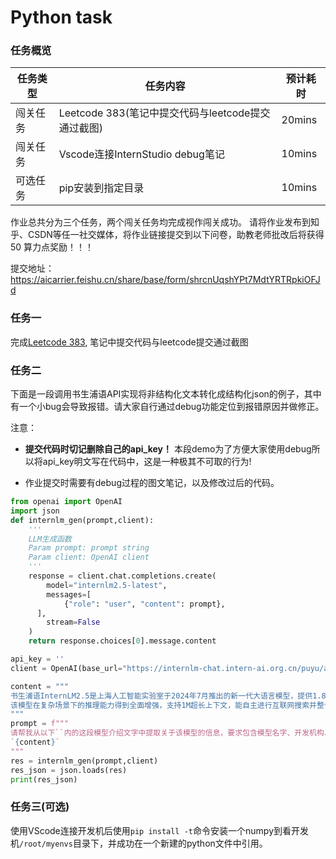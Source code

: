 # Python task

### 任务概览
| 任务类型 | 任务内容 | 预计耗时 |
| --- |---| ---|
|闯关任务|Leetcode 383(笔记中提交代码与leetcode提交通过截图)| 20mins|
|闯关任务| Vscode连接InternStudio debug笔记 | 10mins|
|可选任务| pip安装到指定目录 | 10mins|

作业总共分为三个任务，两个闯关任务均完成视作闯关成功。
请将作业发布到知乎、CSDN等任一社交媒体，将作业链接提交到以下问卷，助教老师批改后将获得 50 算力点奖励！！！

提交地址：https://aicarrier.feishu.cn/share/base/form/shrcnUqshYPt7MdtYRTRpkiOFJd

### 任务一
完成[Leetcode 383](https://leetcode.cn/problems/ransom-note/description/), 笔记中提交代码与leetcode提交通过截图


### 任务二
下面是一段调用书生浦语API实现将非结构化文本转化成结构化json的例子，其中有一个小bug会导致报错。请大家自行通过debug功能定位到报错原因并做修正。

注意：

- **提交代码时切记删除自己的api_key！** 本段demo为了方便大家使用debug所以将api_key明文写在代码中，这是一种极其不可取的行为!

- 作业提交时需要有debug过程的图文笔记，以及修改过后的代码。
```python
from openai import OpenAI
import json
def internlm_gen(prompt,client):
    '''
    LLM生成函数
    Param prompt: prompt string
    Param client: OpenAI client 
    '''
    response = client.chat.completions.create(
        model="internlm2.5-latest",
        messages=[
            {"role": "user", "content": prompt},
      ],
        stream=False
    )
    return response.choices[0].message.content

api_key = ''
client = OpenAI(base_url="https://internlm-chat.intern-ai.org.cn/puyu/api/v1/",api_key=api_key)

content = """
书生浦语InternLM2.5是上海人工智能实验室于2024年7月推出的新一代大语言模型，提供1.8B、7B和20B三种参数版本，以适应不同需求。
该模型在复杂场景下的推理能力得到全面增强，支持1M超长上下文，能自主进行互联网搜索并整合信息。
"""
prompt = f"""
请帮我从以下``内的这段模型介绍文字中提取关于该模型的信息，要求包含模型名字、开发机构、提供参数版本、上下文长度四个内容，以json格式返回。
`{content}`
"""
res = internlm_gen(prompt,client)
res_json = json.loads(res)
print(res_json)
```

### 任务三(可选)
使用VScode连接开发机后使用`pip install -t`命令安装一个numpy到看开发机`/root/myenvs`目录下，并成功在一个新建的python文件中引用。
